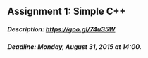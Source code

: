## Assignment 1: Simple C++

##### Description: https://goo.gl/74u35W

##### Deadline: Monday, August 31, 2015 at 14:00.
